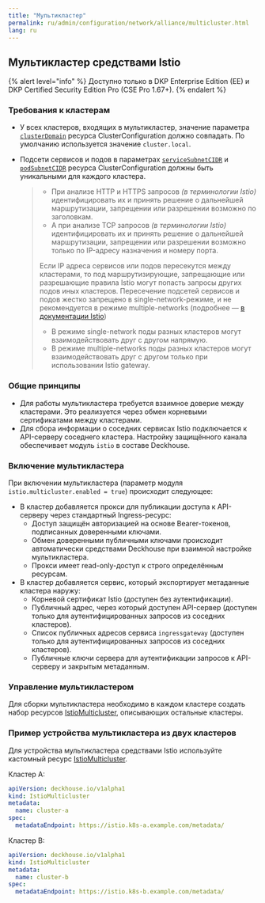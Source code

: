 ```yaml
---
title: "Мультикластер"
permalink: ru/admin/configuration/network/alliance/multicluster.html
lang: ru
---
```


## Мультикластер средствами Istio

<!-- перенесено из https://deckhouse.ru/products/kubernetes-platform/documentation/latest/modules/istio/#%D0%BC%D1%83%D0%BB%D1%8C%D1%82%D0%B8%D0%BA%D0%BB%D0%B0%D1%81%D1%82%D0%B5%D1%80 -->

{% alert level="info" %}
Доступно только в DKP Enterprise Edition (EE) и DKP Certified Security Edition Pro (CSE Pro 1.67+).
{% endalert %}

### Требования к кластерам

* У всех кластеров, входящих в мультикластер, значение параметра [`clusterDomain`](/products/kubernetes-platform/documentation/v1/reference/api/cr.html#clusterconfiguration-clusterdomain) ресурса ClusterConfiguration должно совпадать. По умолчанию используется значение `cluster.local`.

* Подсети сервисов и подов в параметрах [`serviceSubnetCIDR`](/products/kubernetes-platform/documentation/v1/reference/api/cr.html#clusterconfiguration-servicesubnetcidr) и [`podSubnetCIDR`](/products/kubernetes-platform/documentation/v1/reference/api/cr.html#clusterconfiguration-podsubnetcidr) ресурса ClusterConfiguration должны быть уникальными для каждого кластера.

  > - При анализе HTTP и HTTPS запросов *(в терминологии Istio)* идентифицировать их и принять решение о дальнейшей маршрутизации, запрещении или разрешении возможно по заголовкам.
  > - А при анализе TCP запросов *(в терминологии Istio)* идентифицировать их и принять решение о дальнейшей маршрутизации, запрещении или разрешении возможно только по IP-адресу назначения и номеру порта.
  >
  > Если IP адреса сервисов или подов пересекутся между кластерами, то под маршрутизирующие, запрещающие или разрешающие правила Istio могут попасть запросы других подов иных кластеров.
  > Пересечение подсетей сервисов и подов жестко запрещено в single-network-режиме, и не рекомендуется в режиме multiple-networks (подробнее — [в документации Istio](https://istio.io/latest/docs/ops/deployment/deployment-models/#single-network))
  >
  > - В режиме single-network поды разных кластеров могут взаимодействовать друг с другом напрямую.
  > - В режиме multiple-networks поды разных кластеров могут взаимодействовать друг с другом только при использовании Istio gateway.

### Общие принципы

<div data-presentation="../../../../presentations/istio/multicluster_common_principles_ru.pdf"></div>
<!--- Source: https://docs.google.com/presentation/d/1WeNrp0Ni2Tz3_Az0f45rkWRUZxZUDx93Om5MB3sEod8/ --->

* Для работы мультикластера требуется взаимное доверие между кластерами. Это реализуется через обмен корневыми сертификатами между кластерами.
* Для сбора информации о соседних сервисах Istio подключается к API-серверу соседнего кластера. Настройку защищённого канала обеспечивает модуль `istio` в составе Deckhouse.

### Включение мультикластера

При включении мультикластера (параметр модуля `istio.multicluster.enabled = true`) происходит следующее:

* В кластер добавляется прокси для публикации доступа к API-серверу через стандартный Ingress-ресурс:
  * Доступ защищён авторизацией на основе Bearer-токенов, подписанных доверенными ключами.
  * Обмен доверенными публичными ключами происходит автоматически средствами Deckhouse при взаимной настройке мультикластера.
  * Прокси имеет read-only-доступ к строго определённым ресурсам.
* В кластер добавляется сервис, который экспортирует метаданные кластера наружу:
  * Корневой сертификат Istio (доступен без аутентификации).
  * Публичный адрес, через который доступен API-сервер (доступен только для аутентифицированных запросов из соседних кластеров).
  * Список публичных адресов сервиса `ingressgateway` (доступен только для аутентифицированных запросов из соседних кластеров).
  * Публичные ключи сервера для аутентификации запросов к API-серверу и закрытым метаданным.

### Управление мультикластером

<div data-presentation="../../../../presentations/istio/multicluster_istio_multicluster_ru.pdf"></div>
<!--- Source: https://docs.google.com/presentation/d/1D3nuoC0okJQRCOY4teJ6p598Bd4JwPXZT5cdG0hW8Hc/ --->

Для сборки мультикластера необходимо в каждом кластере создать набор ресурсов [IstioMulticluster](/modules/istio/cr.html#istiomulticluster), описывающих остальные кластеры.

<!-- перенесено с небольшими изменениями из https://deckhouse.ru/products/kubernetes-platform/documentation/latest/modules/istio/examples.html#%D1%83%D1%81%D1%82%D1%80%D0%BE%D0%B9%D1%81%D1%82%D0%B2%D0%BE-%D0%BC%D1%83%D0%BB%D1%8C%D1%82%D0%B8%D0%BA%D0%BB%D0%B0%D1%81%D1%82%D0%B5%D1%80%D0%B0-%D0%B8%D0%B7-%D0%B4%D0%B2%D1%83%D1%85-%D0%BA%D0%BB%D0%B0%D1%81%D1%82%D0%B5%D1%80%D0%BE%D0%B2-%D1%81-%D0%BF%D0%BE%D0%BC%D0%BE%D1%89%D1%8C%D1%8E-%D1%80%D0%B5%D1%81%D1%83%D1%80%D1%81%D0%B0-istiomulticluster -->

### Пример устройства мультикластера из двух кластеров

Для устройства мультикластера средствами Istio используйте кастомный ресурс [IstioMulticluster](/modules/istio/cr.html#istiomulticluster).

Кластер A:

```yaml
apiVersion: deckhouse.io/v1alpha1
kind: IstioMulticluster
metadata:
  name: cluster-a
spec:
  metadataEndpoint: https://istio.k8s-a.example.com/metadata/
```

Кластер B:

```yaml
apiVersion: deckhouse.io/v1alpha1
kind: IstioMulticluster
metadata:
  name: cluster-b
spec:
  metadataEndpoint: https://istio.k8s-b.example.com/metadata/
```

<!-- ## Мультикластер средствами Cilium

Нужен контент -->
